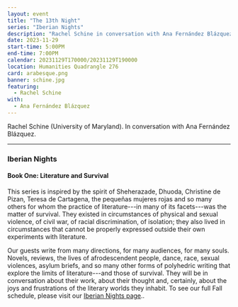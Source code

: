 ```yaml
---
layout: event
title: "The 13th Night"
series: "Iberian Nights"
description: "Rachel Schine in conversation with Ana Fernández Blázquez."
date: 2023-11-29
start-time: 5:00PM
end-time: 7:00PM
calendar: 20231129T170000/20231129T190000
location: Humanities Quadrangle 276
card: arabesque.png
banner: schine.jpg
featuring:
  - Rachel Schine
with:
  - Ana Fernández Blázquez
---
```


Rachel Schine (University of Maryland). In conversation with Ana Fernández Blázquez.

---

### Iberian Nights

#### Book One: Literature and Survival

This series is inspired by the spirit of Sheherazade, Dhuoda, Christine de Pizan, Teresa de Cartagena, the pequeñas mujeres rojas and so many others for whom the practice of literature---in many of its facets---was the matter of survival. They existed in circumstances of physical and sexual violence, of civil war, of racial discrimination, of isolation; they also lived in circumstances that cannot be properly expressed outside their own experiments with literature.

Our guests write from many directions, for many audiences, for many souls. Novels, reviews, the lives of afrodescendent people, dance, race, sexual violences, asylum briefs, and so many other forms of polyhedric writing that explore the limits of literature---and those of survival. They will be in conversation about their work, about their thought and, certainly, about the joys and frustrations of the literary worlds they inhabit. To see our full Fall schedule, please visit our [Iberian Nights page](https://creativeforum.yale.edu/special/iberian-nights.html)..
